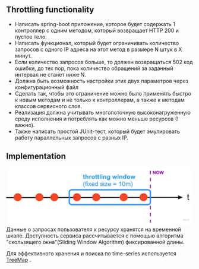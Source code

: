 ## Throttling functionality
- Написать spring-boot приложение, которое будет содержать 1 контроллер с одним методом, который возвращает HTTP 200 и пустое тело.
- Написать функционал, который будет ограничивать количество запросов с одного IP адреса на этот метод в размере N штук в X минут. 
- Если количество запросов больше, то должен возвращаться 502 код ошибки, до тех пор, пока количество обращений за заданный интервал не станет ниже N.
- Должна быть возможность настройки этих двух параметров через конфигурационный файл
- Сделать так, чтобы это ограничение можно было применять быстро к новым методам и не только к контроллерам, а также к методам классов сервисного слоя.
- Реализация должна учитывать многопоточную высоконагруженную среду исполнения и потреблять как можно меньше ресурсов (!важно).
- Также написать простой JUnit-тест, который будет эмулировать работу параллельных запросов с разных IP.


## Implementation
![Tux, the Linux mascot](https://raw.githubusercontent.com/ogaltsov/amzscout-test-task/main/Algorithm.jpeg)
Данные о запросах пользователя к ресурсу хранятся на временной шкале.
Доступность сервиса рассчитывается с помощью алгоритма "скользящего окна"(Sliding Window Algorithm) фиксированной длины.

Для эффективного хранения и поиска по time-series используется [TreeMap](https://github.com/ogaltsov/amzscout-test-task/blob/main/src/main/java/com/github/ogaltsov/amzscouttesttask/model/TimeSeries.java) .
